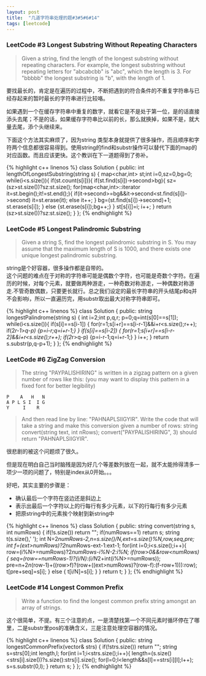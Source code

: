 ```yaml
---
layout: post
title:  "几道字符串处理的题#3#5#6#14"
tags: [leetcode]
---
```


<h3>LeetCode #3 Longest Substring Without Repeating Characters</h3>

>Given a string, find the length of the longest substring without repeating characters. For example, the longest substring without repeating letters for "abcabcbb" is "abc", which the length is 3. For "bbbbb" the longest substring is "b", with the length of 1.

要找最长的，肯定是在遍历的过程中，不断把遇到的符合条件的不重复字符串与已经存起来的暂时最长的字符串进行比较咯。

如果遇到一个在缓存字符串中重复的数字，就看它是不是处于第一位，是的话直接添头去尾；不是的话，如果缓存字符串比以前的长，那么就换掉，如果不是，就大量去尾，添个头继续来。

下面这个方法其实麻烦了，因为string 类型本身就提供了很多操作，而且顺序和字符两个信息都很容易得到。使用string的find和substr操作可以替代下面的map的对应函数。而且应该更快。这个教训在下一道题得到了弥补。

{% highlight c++ linenos %}
class Solution {
public:
    int lengthOfLongestSubstring(string s) {
        map<char,int> st;int i=0,sz=0,bg=0;
        while(i<s.size()){
            if(st.count(s[i])){
                if(st.find(s[i])->second>bg){
                    sz=(sz>st.size())?sz:st.size();
                    for(map<char,int>::iterator it=st.begin();it!=st.end();){
                    	if(it->second>=bg&&it->second<st.find(s[i])->second) it=st.erase(it);
                    	else it++;
                    }
                    bg=(st.find(s[i])->second)+1;
                    st.erase(s[i]);
                }
                else {st.erase(s[i]);bg++;}
            }
            st[s[i]]=i;
            i++;
        }
        return (sz>st.size())?sz:st.size();
    }
};
{% endhighlight %}

<h3>LeetCode #5 Longest Palindromic Substring</h3>

>Given a string S, find the longest palindromic substring in S. You may assume that the maximum length of S is 1000, and there exists one unique longest palindromic substring.

string是个好容器，很多操作都是自带的。<br>
这个问题的难点在于对称的字符串可能是偶数个字符，也可能是奇数个字符。在遍历的时候，对每个元素，就要做两种游走，一种奇数对称游走，一种偶数对称游走.不管奇数偶数，只要更长就行。总之我们设定的最长字符串的开头结尾p和q并不会影响i，所以一直遍历完，用substr取出最大对称字符串即可。

{% highlight c++ linenos %}
class Solution {
public:
    string longestPalindrome(string s) {
    	int i=2;int p,q,r;
    	p=0;q=int(s[0]==s[1]);
    	while(i<s.size()){
    		if(s[i]==s[i-1]) {
    			for(r=1;s[i+r]==s[i-r-1]&&i+r<s.size();r++);
    			if(2*r-1>q-p) {p=i-r;q=i+r-1;}
    		}
    		if(s[i]==s[i-2]) {
    			for(r=1;s[i+r]==s[i-r-2]&&i+r<s.size();r++);
    			if(2*r>q-p) {p=i-r-1;q=i+r-1;}
    		}
    		i++;
    	}
    	return s.substr(p,q-p+1);
    }
};
{% endhighlight %}

<h3>LeetCode #6 ZigZag Conversion</h3>

> The string "PAYPALISHIRING" is written in a zigzag pattern on a given number of rows like this: (you may want to display this pattern in a fixed font for better legibility)

	P    A   H   N
	A P L S I  I G
	Y     I    R

>And then read line by line: "PAHNAPLSIIGYIR". Write the code that will take a string and make this conversion given a number of rows: string convert(string text, int nRows); convert("PAYPALISHIRING", 3) should return "PAHNAPLSIIGYIR". 

很悲剧的被这个问题烦了很久。

但是现在明白自己当时脑残是因为好几个等差数列放在一起，就不太能拎得清多一项少一项的问题了，特别是index从0开始。。。

好吧，其实主要的步骤是：

* 确认最后一个字符在竖边还是斜边上
* 表示出最后一个字符以上的行每行有多少元素，以下的行每行有多少元素
* 把原string中的元素挨个映射到新string中

{% highlight c++ linenos %}
class Solution {
public:
    string convert(string s, int numRows) {
        if(!s.size()) return "";
        if(numRows==1) return s;
    	string t(s.size(),' ');
    	int N=2*numRows-2,n=s.size()/N,ext=s.size()%N,row,seq,pre;
    	int f=(ext>numRows)?2*numRows-ext-1:ext-1;
    	for(int i=0;i<s.size();i++){
    		row=(i%N>=numRows)?2*numRows-i%N-2:i%N;
    		if(row>0&&row<numRows){
    			seq=(row==numRows-1)?(i/N):(i/N*2+int(i%N>=numRows));
    			pre=n+2*n*(row-1)+((row>f)?(row+((ext>numRows)?(row-f):(f-row+1))):row);
    			t[pre+seq]=s[i];
    		}
    		else {
    			t[i/N]=s[i];
    		}
    	}
    	return t;
    }
};
{% endhighlight %}

<h3>LeetCode #14 Longest Common Prefix</h3>

>Write a function to find the longest common prefix string amongst an array of strings. 

这个很简单，不提。有三个注意的点，一是清楚找第一个不同元素时循环停在了哪里，二是substr里pos的准确含义，三是注意处理空容器的情况。

{% highlight c++ linenos %}
class Solution {
public:
    string longestCommonPrefix(vector<string>& strs) {
    	if(!strs.size()) return "";
    	string s=strs[0];int length,l;
        for(int i=1;i<strs.size();i++){
        	length=(s.size()<strs[i].size())?s.size():strs[i].size();
        	for(l=0;l<length&&s[l]==strs[i][l];l++);
        	s=s.substr(0,l);
        }
    	return s;
    }
};
{% endhighlight %}


